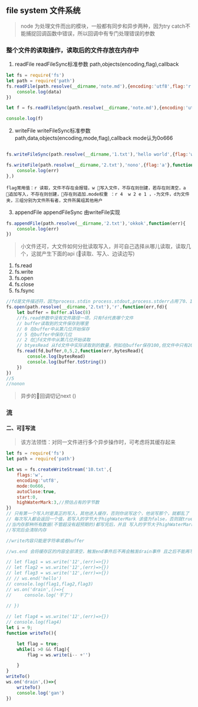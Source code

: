 ## file system 文件系统 
> node 为处理文件而出的模块，一般都有同步和异步两种，因为try catch不能捕捉回调函数中错误，所以回调中有专门处理错误的参数

### 整个文件的读取操作，读取后的文件存放在内存中
1. readFile readFileSync标准参数 path,objects(encoding,flag),callback
```javaScript
let fs = require('fs')
let path = require('path')
fs.readFile(path.resolve(__dirname,'note.md'),{encoding:'utf8',flag:'r'},function(err,data){
    console.log(data)
})

let f = fs.readFileSync(path.resolve(__dirname,'note.md'),{encoding:'utf8',flag:'r'})

console.log(f)

```
2. writeFile writeFileSync标准参数 path,data,objects(encoding,mode,flag),callback  mode认为0o666
```javaScript

fs.writeFileSync(path.resolve(__dirname,'1.txt'),'hello world',{flag:'w'})

fs.writeFile(path.resolve(__dirname,'2.txt'),'nono',{flag:'a'},function(err){
    console.log(err)
},)
```
`flag常用值：r 读取，文件不存在会报错，w 写入文件，不存在则创建，若存在则清空，a 追加写入，不存在则创建，存在则追加.mode权重 ：r 4  w 2 e 1 ，-为文件，d为文件夹，三组分别为文件所有者，文件所属组其他用户`

3. appendFile appendFileSync 由writeFile实现

```javaScript
fs.appendFile(path.resolve(__dirname,'2.txt'),'okkok',function(err){
    console.log(err)
})
```

> 小文件还可，大文件如何分批读取写入，并可自己选择从哪儿读取，读取几个，这就产生下面的api (读取、写入、边读边写)
1. fs.read
2. fs.write
3. fs.open
4. fs.close
5. fs.fsync
```javaScript
//fd是文件描述符，因为process.stdin process.stdout,process.stderr占用了0、1、2,故fd从3开始
fs.open(path.resolve(__dirname,'2.txt'),'r',function(err,fd){
    let buffer = Buffer.alloc(8)
    //fs.read参数中没有文件路径一项，只有fd代表哪个文件
    // buffer读取到的文件保存到哪里
    // 0 在buffer中从第几位开始保存
    // 5 在buffer中保存几位
    // 2 在fd文件中从第几位开始读取
    // btyesRead 从fd文件中实际读取到的数量，例如在buffer保存100,但文件中只有20个，则bytesRead的值为20
    fs.read(fd,buffer,0,5,2,function(err,bytesRead){
        console.log(bytesRead)
        console.log(buffer.toString())
    })
})
//5
//nonon   
```

> 异步的回调切记next ()

### 流

#### 二、可写流

> 该方法领悟：对同一文件进行多个异步操作时，可考虑将其缓存起来
```javaScript
let fs = require('fs')
let path = require('path')

let ws = fs.createWriteStream('10.txt',{
    flags:'w',
    encoding:'utf8',
    mode:0o666,
    autoClose:true,
    start:0,
    highWaterMark:3,//预估占有的字节数
})
// 只有第一个写入时是真正的写入，其他进入缓存，否则你说写这个，他说写那个，就都乱了
// 每次写入都会返回一个值，若写入的字节大于highWaterMark 该值为false，否则就true
//当内存那种所有数据(不管超没有超预期的)都写完后，并且 写入的字节大于highWaterMark，那么就会触发drain，二者缺一不可，写完了但没超过，或者超过了但还没写完都不可以，此方式不会调用on('close')
//写完后会清除内存

//write内容只能是字符串或者buffer

//ws.end 会将缓存区的内容全部清空，触发end事件后不再会触发drain事件 且之后不能再写入，并将参数下入到文件中,同时触发on('close')关闭流,切记没有没有没有on('end')

// let flag1 = ws.write('12',(err)=>{})
// let flag2 = ws.write('12',(err)=>{})
// let flag3 = ws.write('12',(err)=>{})
// // ws.end('hello')
// console.log(flag1,flag2,flag3)
// ws.on('drain',()=>{
//     console.log('干了')
    
// })

// let flag4 = ws.write('12',(err)=>{})
// console.log(flag4)
let i = 9;
function writeTo(){

    let flag = true;
    while(i >0 && flag){
        flag = ws.write(i-- +'')

    }
}
writeTo()
ws.on('drain',()=>{
    writeTo()
    console.log('gan')
})

```